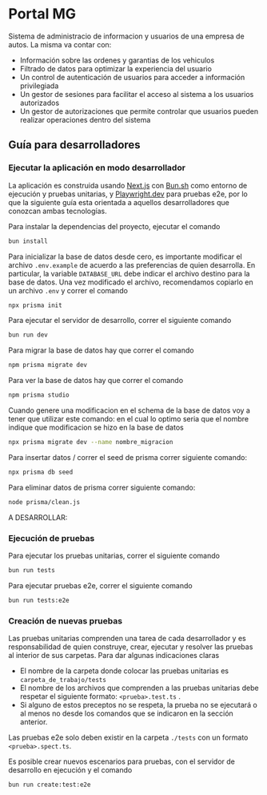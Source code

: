 # Portal MG 

Sistema de administracio de informacion y usuarios de una empresa de autos. La misma va contar con:

- Información sobre las ordenes y garantias de los vehiculos
- Filtrado de datos para optimizar la experiencia del usuario
- Un control de autenticación de usuarios para acceder a información privilegiada
- Un gestor de sesiones para facilitar el acceso al sistema a los usuarios autorizados
- Un gestor de autorizaciones que permite controlar que usuarios pueden realizar operaciones dentro del sistema


## Guía para desarrolladores

### Ejecutar la aplicación en modo desarrollador

La aplicación es construida usando [Next.js](https://nextjs.org/) con [Bun.sh](https://bun.sh/) como entorno de ejecución y pruebas unitarias, y [Playwright.dev](https://playwright.dev/) para pruebas e2e, por lo que la siguiente guía esta orientada a aquellos desarrolladores que conozcan ambas tecnologías.

Para instalar la dependencias del proyecto, ejecutar el comando

```bash
bun install
```

Para inicializar la base de datos desde cero, es importante modificar el archivo `.env.example` de acuerdo a las preferencias de quien desarrolla. En particular, la variable `DATABASE_URL` debe indicar el archivo destino para la base de datos. Una vez modificado el archivo, recomendamos copiarlo en un archivo `.env` y correr el comando

```bash
npx prisma init
```

Para ejecutar el servidor de desarrollo, correr el siguiente comando

```bash
bun run dev
```

Para migrar la base de datos hay que correr el comando 

```bash
npm prisma migrate dev
```


Para ver la base de datos hay que correr el comando 

```bash
npm prisma studio
```

Cuando genere una modificacion en el schema de la base de datos voy a tener que utilizar este comando: en el cual lo optimo seria que el nombre
indique que modificacion se hizo en la base de datos 

```bash
npx prisma migrate dev --name nombre_migracion
```

Para insertar datos / correr el seed de prisma correr siguiente comando:
```bash
npx prisma db seed

```
Para eliminar datos de prisma correr siguiente comando:
```bash
node prisma/clean.js
```


A DESARROLLAR:
### Ejecución de pruebas

Para ejecutar los pruebas unitarias, correr el siguiente comando

```bash
bun run tests
```

Para ejecutar pruebas e2e, correr el siguiente comando

```bash
bun run tests:e2e
```

### Creación de nuevas pruebas

Las pruebas unitarias comprenden una tarea de cada desarrollador y es responsabilidad de quien construye, crear, ejecutar y resolver las pruebas al interior de sus carpetas. Para dar algunas indicaciones claras

- El nombre de la carpeta donde colocar las pruebas unitarias es `carpeta_de_trabajo/tests` 
- El nombre de los archivos que comprenden a las pruebas unitarias debe respetar el siguiente formato: `<prueba>.test.ts` . 
- Si alguno de estos preceptos no se respeta, la prueba no se ejecutará o al menos no desde los comandos que se indicaron en la sección anterior.

Las pruebas e2e solo deben existir en la carpeta `./tests` con un formato `<prueba>.spect.ts`. 

Es posible crear nuevos escenarios para pruebas, con el servidor de desarrollo en ejecución y el comando

```bash
bun run create:test:e2e
```

